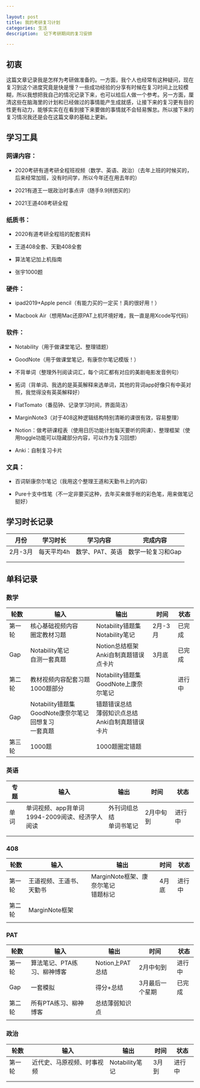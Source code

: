 ```yaml
---

layout: post
title: 我的考研复习计划
categories: 生活
description:  记下考研期间的复习安排

---
```


## 初衷

这篇文章记录我是怎样为考研做准备的。一方面，我个人也经常有这种疑问，现在复习到这个进度究竟是快是慢？一些成功经验的分享有时候在复习时间上比较模糊，所以我想把我自己的情况记录下来，也可以给后人做一个参考。另一方面，厘清这些在脑海里的计划和已经做过的事情能产生成就感，让接下来的复习更有目的性更有动力，能够实实在在看到接下来要做的事情就不会轻易懈怠。所以接下来的复习情况我还是会在这篇文章的基础上更新。

## 学习工具

### 网课内容：

- 2020考研有道考研全程班视频（数学、英语、政治）（去年上班的时候买的，后来经常加班，没有时间学，所以今年还在用去年的）

- 2021有道王一珉政治时事点评（随手9.9拼团买的）

- 2021王道408考研全程

### 纸质书：

- 2020有道考研全程班的配套资料

- 王道408全套、天勤408全套


- 算法笔记加上机指南


- 张宇1000题


### 硬件：

- ipad2019+Apple pencil（有能力买的一定买！真的很好用！）


- Macbook Air（想用Mac还原PAT上机环境好难，我一直是用Xcode写代码）


### 软件：

- Notability（用于做课堂笔记、整理错题）


- GoodNote（用于做课堂笔记，有康奈尔笔记模版！）


- 不背单词（整理外刊阅读词汇，每个词汇都有对应的美剧电影发音例句）


- 拓词（背单词、我选的是英英解释来选单词，其他的背词app好像只有中英对照，我觉得没有英英解释好）


- FlatTomato（番茄钟、记录学习时间，界面简洁）


- MarginNote3（对于408这种逻辑结构特别清晰的课很有效，容易整理）


- Notion：做考研课程表（使用日历功能计划每天要听的网课）、整理框架（使用toggle功能可以隐藏部分内容，可以作为复习回想）


- Anki：自制复习卡片


### 文具：

- 百词斩康奈尔笔记（我用这个整理王道和天勤书上的内容）


- Pure十支中性笔（不一定非要买这种，去年买来做手帐的彩色笔，用来做笔记挺好）


## 学习时长记录

| 月份    | 学习时长 | 学习内容        | 完成内容          |
| ------- | -------- | --------------- | ----------------- |
| 2月-3月 | 每天平均4h | 数学、PAT、英语   | 数学一轮复习和Gap   |
|         |          |                 |                   |
|         |          |                 |                   |

## 单科记录

### 数学

| 轮数   | 输入                                                         | 输出                                                       | 时间    | 状态   |
| ------ | ------------------------------------------------------------ | ---------------------------------------------------------- | ------- | ------ |
| 第一轮 | 核心基础视频内容<br />圈定教材习题                           | Notability错题集<br />Notability笔记                       | 2月-3月 | 已完成 |
| Gap    | Notability笔记<br />自测一套真题                             | Notion总结框架<br />Anki自制真题错误点卡片                 | 3月底   | 已完成 |
| 第二轮 | 教材视频内容配套习题<br />1000题部分                         | Notability错题集<br />GoodNote上康奈尔笔记                 |         | 进行中 |
| Gap    | Notability错题集<br />GoodNote康奈尔笔记回想复习<br />一套真题 | 错题错误总结<br />薄弱知识点总结<br />Anki自制真题错误卡片 |         |        |
| 第三轮 | 1000题                                                       | 1000题圈定错题                                             |         |        |

### 英语

| 专题 | 输入                                                 | 输出                         | 时间      | 状态   |
| ---- | ---------------------------------------------------- | ---------------------------- | --------- | ------ |
| 单词 | 单词视频、app背单词<br />1994-2009阅读、经济学人阅读 | 外刊词组总结<br />单词书笔记 | 2月中旬到 | 进行中 |
|      |                                                      |                              |           |        |
|      |                                                      |                              |           |        |

### 408

| 轮数   | 输入                     | 输出                                     | 时间  | 状态   |
| ------ | ------------------------ | ---------------------------------------- | ----- | ------ |
| 第一轮 | 王道视频、王道书、天勤书 | MarginNote框架、康奈尔笔记<br />错题标记 | 4月底 | 进行中 |
| 第二轮 | MarginNote框架           |                                          |       |        |
|        |                          |                                          |       |        |

### PAT

| 轮数   | 输入                        | 输出            | 时间            | 状态   |
| ------ | --------------------------- | --------------- | --------------- | ------ |
| 第一轮 | 算法笔记、PTA练习、柳神博客 | Notion上PAT总结 | 2月中旬到       | 进行中 |
| Gap    | 一套模拟                    | 得分+总结       | 3月最后一个星期 | 已完成 |
| 第二轮 | 所有PTA练习、柳神博客       | 总结薄弱知识点  |                 |        |
|        |                             |                 |                 |        |

### 政治

| 轮数   | 输入                       | 输出           | 时间  | 状态   |
| ------ | -------------------------- | -------------- | ----- | ------ |
| 第一轮 | 近代史、马原视频、时事视频 | Notability笔记 | 3月到 | 进行中 |
|        |                            |                |       |        |
|        |                            |                |       |        |

